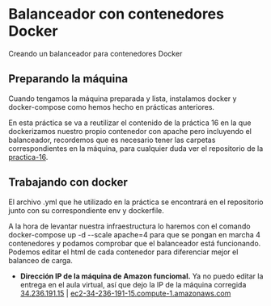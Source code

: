 # Balanceador con contenedores Docker

Creando un balanceador para contenedores Docker

## Preparando la máquina

Cuando tengamos la máquina preparada y lista, instalamos docker y docker-compose como hemos hecho en prácticas anteriores.

En esta práctica se va a reutilizar el contenido de la práctica 16 en la que dockerizamos nuestro propio contenedor con apache pero incluyendo el balanceador, recordemos que es necesario tener las carpetas correspondientes en la máquina, para cualquier duda ver el repositorio de la [practica-16](https://github.com/vaeruiz/iaw-practica-16).

## Trabajando con docker

El archivo .yml que he utilizado en la práctica se encontrará en el repositorio junto con su correspondiente env y dockerfile.

A la hora de levantar nuestra infraestructura lo haremos con el comando docker-compose up -d --scale apache=4 para que se pongan en marcha 4 contenedores y podamos comprobar que el balanceador está funcionando. Podemos editar el html de cada contenedor para diferenciar mejor el balanceo de carga.


- **Dirección IP de la máquina de Amazon funciomal.** Ya no puedo editar la entrega en el aula virtual, así que dejo la IP de la máquina corregida [34.236.191.15](34.236.191.15) | [ec2-34-236-191-15.compute-1.amazonaws.com](ec2-34-236-191-15.compute-1.amazonaws.com)
